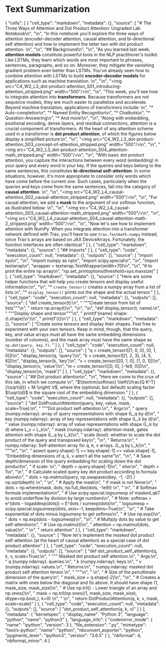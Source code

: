 # Text Summarization
{
 "cells": [
  {
   "cell_type": "markdown",
   "metadata": {},
   "source": [
    "# The Three Ways of Attention and Dot Product Attention: Ungraded Lab Notebook\n",
    "\n",
    "In this notebook you'll explore the three ways of attention (encoder-decoder attention, causal attention, and bi-directional self attention) and how to implement the latter two with dot product attention. \n",
    "\n",
    "## Background\n",
    "\n",
    "As you learned last week, **attention models** constitute powerful tools in the NLP practitioner's toolkit. Like LSTMs, they learn which words are most important to phrases, sentences, paragraphs, and so on. Moreover, they mitigate the vanishing gradient problem even better than LSTMs. You've already seen how to combine attention with LSTMs to build **encoder-decoder models** for applications such as machine translation. \n",
    "\n",
    "<img src=\"C4_W2_L3_dot-product-attention_S01_introducing-attention_stripped.png\" width=\"500\"/>\n",
    "\n",
    "This week, you'll see how to integrate attention into **transformers**. Because transformers are not sequence models, they are much easier to parallelize and accelerate. Beyond machine translation, applications of transformers include: \n",
    "* Auto-completion\n",
    "* Named Entity Recognition\n",
    "* Chatbots\n",
    "* Question-Answering\n",
    "* And more!\n",
    "\n",
    "Along with embedding, positional encoding, dense layers, and residual connections, attention is a crucial component of transformers. At the heart of any attention scheme used in a transformer is **dot product attention**, of which the figures below display a simplified picture:\n",
    "\n",
    "<img src=\"C4_W2_L3_dot-product-attention_S03_concept-of-attention_stripped.png\" width=\"500\"/>\n",
    "\n",
    "<img src=\"C4_W2_L3_dot-product-attention_S04_attention-math_stripped.png\" width=\"500\"/>\n",
    "\n",
    "With basic dot product attention, you capture the interactions between every word (embedding) in your query and every word in your key. If the queries and keys belong to the same sentences, this constitutes **bi-directional self-attention**. In some situations, however, it's more appropriate to consider only words which have come before the current one. Such cases, particularly when the queries and keys come from the same sentences, fall into the category of **causal attention**. \n",
    "\n",
    "<img src=\"C4_W2_L4_causal-attention_S02_causal-attention_stripped.png\" width=\"500\"/>\n",
    "\n",
    "For causal attention, we add a **mask** to the argument of our softmax function, as illustrated below: \n",
    "\n",
    "<img src=\"C4_W2_L4_causal-attention_S03_causal-attention-math_stripped.png\" width=\"500\"/>\n",
    "\n",
    "<img src=\"C4_W2_L4_causal-attention_S04_causal-attention-math-2_stripped.png\" width=\"500\"/>\n",
    "\n",
    "Now let's see how to implement attention with NumPy. When you integrate attention into a transformer network defined with Trax, you'll have to use `trax.fastmath.numpy` instead, since Trax's arrays are based on JAX DeviceArrays. Fortunately, the function interfaces are often identical."
   ]
  },
  {
   "cell_type": "markdown",
   "metadata": {},
   "source": [
    "## Imports"
   ]
  },
  {
   "cell_type": "code",
   "execution_count": null,
   "metadata": {},
   "outputs": [],
   "source": [
    "import sys\n",
    "\n",
    "import numpy as np\n",
    "import scipy.special\n",
    "\n",
    "import textwrap\n",
    "wrapper = textwrap.TextWrapper(width=70)\n",
    "\n",
    "# to print the entire np array\n",
    "np.set_printoptions(threshold=sys.maxsize)"
   ]
  },
  {
   "cell_type": "markdown",
   "metadata": {},
   "source": [
    "Here are some helper functions that will help you create tensors and display useful information:\n",
    "\n",
    "* `create_tensor()` creates a numpy array from a list of lists.\n",
    "* `display_tensor()` prints out the shape and the actual tensor."
   ]
  },
  {
   "cell_type": "code",
   "execution_count": null,
   "metadata": {},
   "outputs": [],
   "source": [
    "def create_tensor(t):\n",
    "    \"\"\"Create tensor from list of lists\"\"\"\n",
    "    return np.array(t)\n",
    "\n",
    "\n",
    "def display_tensor(t, name):\n",
    "    \"\"\"Display shape and tensor\"\"\"\n",
    "    print(f'{name} shape: {t.shape}\\n')\n",
    "    print(f'{t}\\n')"
   ]
  },
  {
   "cell_type": "markdown",
   "metadata": {},
   "source": [
    "Create some tensors and display their shapes. Feel free to experiment with your own tensors. Keep in mind, though, that the query, key, and value arrays must all have the same embedding dimensions (number of columns), and the mask array must have the same shape as `np.dot(query, key.T)`. "
   ]
  },
  {
   "cell_type": "code",
   "execution_count": null,
   "metadata": {},
   "outputs": [],
   "source": [
    "q = create_tensor([[1, 0, 0], [0, 1, 0]])\n",
    "display_tensor(q, 'query')\n",
    "k = create_tensor([[1, 2, 3], [4, 5, 6]])\n",
    "display_tensor(k, 'key')\n",
    "v = create_tensor([[0, 1, 0], [1, 0, 1]])\n",
    "display_tensor(v, 'value')\n",
    "m = create_tensor([[0, 0], [-1e9, 0]])\n",
    "display_tensor(m, 'mask')"
   ]
  },
  {
   "cell_type": "markdown",
   "metadata": {},
   "source": [
    "## Dot product attention\n",
    "\n",
    "Here we come to the crux of this lab, in which we compute \n",
    "$\\textrm{softmax} \\left(\\frac{Q K^T}{\\sqrt{d}} + M \\right) V$, where the (optional, but default) scaling factor $\\sqrt{d}$ is the square root of the embedding dimension."
   ]
  },
  {
   "cell_type": "code",
   "execution_count": null,
   "metadata": {},
   "outputs": [],
   "source": [
    "def DotProductAttention(query, key, value, mask, scale=True):\n",
    "    \"\"\"Dot product self-attention.\n",
    "    Args:\n",
    "        query (numpy.ndarray): array of query representations with shape (L_q by d)\n",
    "        key (numpy.ndarray): array of key representations with shape (L_k by d)\n",
    "        value (numpy.ndarray): array of value representations with shape (L_k by d) where L_v = L_k\n",
    "        mask (numpy.ndarray): attention-mask, gates attention with shape (L_q by L_k)\n",
    "        scale (bool): whether to scale the dot product of the query and transposed key\n",
    "\n",
    "    Returns:\n",
    "        numpy.ndarray: Self-attention array for q, k, v arrays. (L_q by L_k)\n",
    "    \"\"\"\n",
    "\n",
    "    assert query.shape[-1] == key.shape[-1] == value.shape[-1], \"Embedding dimensions of q, k, v aren't all the same\"\n",
    "\n",
    "    # Save depth/dimension of the query embedding for scaling down the dot product\n",
    "    if scale: \n",
    "        depth = query.shape[-1]\n",
    "    else:\n",
    "        depth = 1\n",
    "\n",
    "    # Calculate scaled query key dot product according to formula above\n",
    "    dots = np.matmul(query, np.swapaxes(key, -1, -2)) / np.sqrt(depth) \n",
    "    \n",
    "    # Apply the mask\n",
    "    if mask is not None:\n",
    "        dots = np.where(mask, dots, np.full_like(dots, -1e9)) \n",
    "    \n",
    "    # Softmax formula implementation\n",
    "    # Use scipy.special.logsumexp of masked_qkT to avoid underflow by division by large numbers\n",
    "    # Note: softmax = e^(dots - logaddexp(dots)) = E^dots / sumexp(dots)\n",
    "    logsumexp = scipy.special.logsumexp(dots, axis=-1, keepdims=True)\n",
    "\n",
    "    # Take exponential of dots minus logsumexp to get softmax\n",
    "    # Use np.exp()\n",
    "    dots = np.exp(dots - logsumexp)\n",
    "\n",
    "    # Multiply dots by value to get self-attention\n",
    "    # Use np.matmul()\n",
    "    attention = np.matmul(dots, value)\n",
    "    \n",
    "    return attention"
   ]
  },
  {
   "cell_type": "markdown",
   "metadata": {},
   "source": [
    "Now let's implement the *masked* dot product self-attention (at the heart of causal attention) as a special case of dot product attention"
   ]
  },
  {
   "cell_type": "code",
   "execution_count": null,
   "metadata": {},
   "outputs": [],
   "source": [
    "def dot_product_self_attention(q, k, v, scale=True):\n",
    "    \"\"\" Masked dot product self attention.\n",
    "    Args:\n",
    "        q (numpy.ndarray): queries.\n",
    "        k (numpy.ndarray): keys.\n",
    "        v (numpy.ndarray): values.\n",
    "    Returns:\n",
    "        numpy.ndarray: masked dot product self attention tensor.\n",
    "    \"\"\"\n",
    "    \n",
    "    # Size of the penultimate dimension of the query\n",
    "    mask_size = q.shape[-2]\n",
    "\n",
    "    # Creates a matrix with ones below the diagonal and 0s above. It should have shape (1, mask_size, mask_size)\n",
    "    # Use np.tril() - Lower triangle of an array and np.ones()\n",
    "    mask = np.tril(np.ones((1, mask_size, mask_size), dtype=np.bool_), k=0)  \n",
    "        \n",
    "    return DotProductAttention(q, k, v, mask, scale=scale)"
   ]
  },
  {
   "cell_type": "code",
   "execution_count": null,
   "metadata": {},
   "outputs": [],
   "source": [
    "dot_product_self_attention(q, k, v)"
   ]
  }
 ],
 "metadata": {
  "kernelspec": {
   "display_name": "Python 3",
   "language": "python",
   "name": "python3"
  },
  "language_info": {
   "codemirror_mode": {
    "name": "ipython",
    "version": 3
   },
   "file_extension": ".py",
   "mimetype": "text/x-python",
   "name": "python",
   "nbconvert_exporter": "python",
   "pygments_lexer": "ipython3",
   "version": "3.6.5"
  }
 },
 "nbformat": 4,
 "nbformat_minor": 4
}

